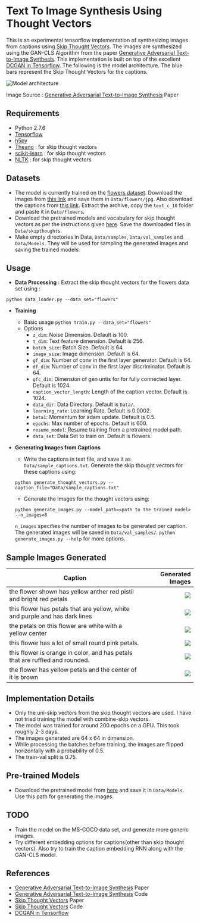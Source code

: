 # Text To Image Synthesis Using Thought Vectors

This is an experimental tensorflow implementation of synthesizing images from captions using [Skip Thought Vectors][1]. The images are synthesized using the GAN-CLS Algorithm from the paper [Generative Adversarial Text-to-Image Synthesis][2]. This implementation is built on top of the excellent [DCGAN in Tensorflow][3]. The following is the model architecture. The blue bars represent the Skip Thought Vectors for the captions.

![Model architecture](http://i.imgur.com/dNl2HkZ.jpg)

Image Source : [Generative Adversarial Text-to-Image Synthesis][2] Paper

## Requirements
- Python 2.7.6
- [Tensorflow][4]
- [h5py][5]
- [Theano][6] : for skip thought vectors
- [scikit-learn][7] : for skip thought vectors
- [NLTK][8] : for skip thought vectors

## Datasets
- The model is currently trained on the [flowers dataset][9]. Download the images from [this link][9] and save them in ```Data/flowers/jpg```. Also download the captions from [this link][10]. Extract the archive, copy the ```text_c_10``` folder and paste it in ```Data/flowers```.
- Download the pretrained models and vocabulary for skip thought vectors as per the instructions given [here][13]. Save the downloaded files in ```Data/skipthoughts```.
- Make empty directories in Data, ```Data/samples```,  ```Data/val_samples``` and ```Data/Models```. They will be used for sampling the generated images and saving the trained models.

## Usage
- <b>Data Processing</b> : Extract the skip thought vectors for the flowers data set using :
```
python data_loader.py --data_set="flowers"
```
- <b>Training</b>
  * Basic usage `python train.py --data_set="flowers"`
  * Options
      - `z_dim`: Noise Dimension. Default is 100.
      - `t_dim`: Text feature dimension. Default is 256.
      - `batch_size`: Batch Size. Default is 64.
      - `image_size`: Image dimension. Default is 64.
      - `gf_dim`: Number of conv in the first layer generator. Default is 64.
      - `df_dim`: Number of conv in the first layer discriminator. Default is 64.
      - `gfc_dim`: Dimension of gen untis for for fully connected layer. Default is 1024.
      - `caption_vector_length`: Length of the caption vector. Default is 1024.
      - `data_dir`: Data Directory. Default is `Data/`.
      - `learning_rate`: Learning Rate. Default is 0.0002.
      - `beta1`: Momentum for adam update. Default is 0.5.
      - `epochs`: Max number of epochs. Default is 600.
      - `resume_model`: Resume training from a pretrained model path.
      - `data_set`: Data Set to train on. Default is flowers.
      
- <b>Generating Images from Captions</b>
  * Write the captions in text file, and save it as ```Data/sample_captions.txt```. Generate the skip thought vectors for these captions using:
  ```
  python generate_thought_vectors.py --caption_file="Data/sample_captions.txt"
  ```
  * Generate the Images for the thought vectors using:
  ```
  python generate_images.py --model_path=<path to the trained model> --n_images=8
  ```
   ```n_images``` specifies the number of images to be generated per caption. The generated images will be saved in ```Data/val_samples/```. ```python generate_images.py --help``` for more options.

## Sample Images Generated
| Caption        | Generated Images  |
| ------------- | -----:|
| the flower shown has yellow anther red pistil and bright red petals        | ![](http://i.imgur.com/SknZ3Sg.jpg)   |
| this flower has petals that are yellow, white and purple and has dark lines        | ![](http://i.imgur.com/8zsv9Nc.jpg)   |
| the petals on this flower are white with a yellow center        | ![](http://i.imgur.com/vvzv1cE.jpg)   |
| this flower has a lot of small round pink petals.        | ![](http://i.imgur.com/w0zK1DC.jpg)   |
| this flower is orange in color, and has petals that are ruffled and rounded.        | ![](http://i.imgur.com/VfBbRP1.jpg)   |
| the flower has yellow petals and the center of it is brown        | ![](http://i.imgur.com/IAuOGZY.jpg)   |


## Implementation Details
- Only the uni-skip vectors from the skip thought vectors are used. I have not tried training the model with combine-skip vectors.
- The model was trained for around 200 epochs on a GPU. This took roughly 2-3 days.
- The images generated are 64 x 64 in dimension.
- While processing the batches before training, the images are flipped horizontally with a probability of 0.5.
- The train-val split is 0.75.

## Pre-trained Models
- Download the pretrained model from [here][14] and save it in ```Data/Models```. Use this path for generating the images.

## TODO
- Train the model on the MS-COCO data set, and generate more generic images.
- Try different embedding options for captions(other than skip thought vectors). Also try to train the caption embedding RNN along with the GAN-CLS model. 

## References
- [Generative Adversarial Text-to-Image Synthesis][2] Paper
- [Generative Adversarial Text-to-Image Synthesis][11] Code
- [Skip Thought Vectors][1] Paper
- [Skip Thought Vectors][12] Code
- [DCGAN in Tensorflow][3]




[1]:http://arxiv.org/abs/1506.06726
[2]:http://arxiv.org/abs/1605.05396
[3]:https://github.com/carpedm20/DCGAN-tensorflow
[4]:https://github.com/tensorflow/tensorflow
[5]:http://www.h5py.org/
[6]:https://github.com/Theano/Theano
[7]:http://scikit-learn.org/stable/index.html
[8]:http://www.nltk.org/
[9]:http://www.robots.ox.ac.uk/~vgg/data/flowers/102/
[10]:https://drive.google.com/file/d/0B0ywwgffWnLLcms2WWJQRFNSWXM/view
[11]:https://github.com/reedscot/icml2016
[12]:https://github.com/ryankiros/skip-thoughts
[13]:https://github.com/ryankiros/skip-thoughts#getting-started
[14]:https://drive.google.com/folderview?id=0B30fmeZ1slbBWmlodTFPamRkLVU&usp=sharing
